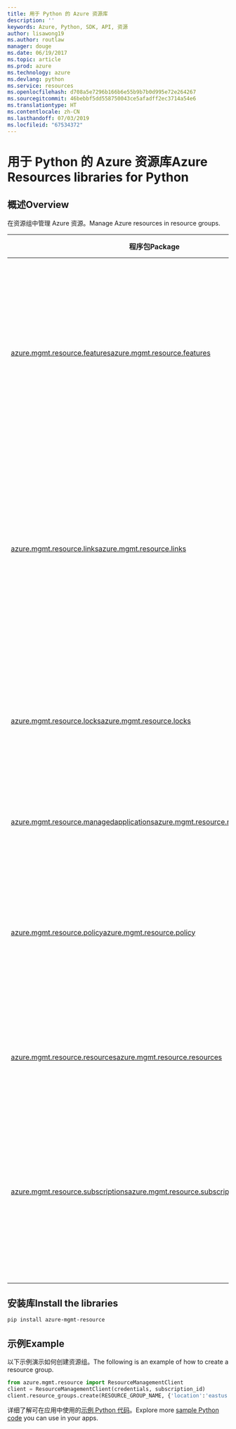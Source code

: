 ```yaml
---
title: 用于 Python 的 Azure 资源库
description: ''
keywords: Azure, Python, SDK, API, 资源
author: lisawong19
ms.author: routlaw
manager: douge
ms.date: 06/19/2017
ms.topic: article
ms.prod: azure
ms.technology: azure
ms.devlang: python
ms.service: resources
ms.openlocfilehash: d708a5e7296b166b6e55b9b7b0d995e72e264267
ms.sourcegitcommit: 46bebbf5dd558750043ce5afadff2ec3714a54e6
ms.translationtype: HT
ms.contentlocale: zh-CN
ms.lasthandoff: 07/03/2019
ms.locfileid: "67534372"
---
```

# <a name="azure-resources-libraries-for-python"></a><span data-ttu-id="752ee-103">用于 Python 的 Azure 资源库</span><span class="sxs-lookup"><span data-stu-id="752ee-103">Azure Resources libraries for Python</span></span> 

## <a name="overview"></a><span data-ttu-id="752ee-104">概述</span><span class="sxs-lookup"><span data-stu-id="752ee-104">Overview</span></span> 
<span data-ttu-id="752ee-105">在资源组中管理 Azure 资源。</span><span class="sxs-lookup"><span data-stu-id="752ee-105">Manage Azure resources in resource groups.</span></span>

| <span data-ttu-id="752ee-106">程序包</span><span class="sxs-lookup"><span data-stu-id="752ee-106">Package</span></span>  |  <span data-ttu-id="752ee-107">说明</span><span class="sxs-lookup"><span data-stu-id="752ee-107">Description</span></span> |
|---|---|
|<span data-ttu-id="752ee-108">[azure.mgmt.resource.features][1]</span><span class="sxs-lookup"><span data-stu-id="752ee-108">[azure.mgmt.resource.features][1]</span></span>|<span data-ttu-id="752ee-109">Azure 功能公开控制 (AFEC) 提供一个机制让资源提供程序控制公开给用户的功能。</span><span class="sxs-lookup"><span data-stu-id="752ee-109">Azure Feature Exposure Control (AFEC) provides a mechanism for the resource providers to control feature exposure to users.</span></span>|
|<span data-ttu-id="752ee-110">[azure.mgmt.resource.links][2]</span><span class="sxs-lookup"><span data-stu-id="752ee-110">[azure.mgmt.resource.links][2]</span></span>|<span data-ttu-id="752ee-111">Azure 资源可以链接在一起，以构成逻辑关系。</span><span class="sxs-lookup"><span data-stu-id="752ee-111">Azure resources can be linked together to form logical relationships.</span></span> <span data-ttu-id="752ee-112">可以在属于不同资源组的资源之间建立链接。</span><span class="sxs-lookup"><span data-stu-id="752ee-112">You can establish links between resources belonging to different resource groups.</span></span>|
|<span data-ttu-id="752ee-113">[azure.mgmt.resource.locks][3]</span><span class="sxs-lookup"><span data-stu-id="752ee-113">[azure.mgmt.resource.locks][3]</span></span>|<span data-ttu-id="752ee-114">可以锁定 Azure 资源，防止组织中的其他用户删除或修改资源。</span><span class="sxs-lookup"><span data-stu-id="752ee-114">Azure resources can be locked to prevent other users in your organization from deleting or modifying resources.</span></span>|
|<span data-ttu-id="752ee-115">[azure.mgmt.resource.managedapplications][4]</span><span class="sxs-lookup"><span data-stu-id="752ee-115">[azure.mgmt.resource.managedapplications][4]</span></span>|<span data-ttu-id="752ee-116">ARM 托管应用程序（设备）。</span><span class="sxs-lookup"><span data-stu-id="752ee-116">ARM managed applications (appliances).</span></span>|
|<span data-ttu-id="752ee-117">[azure.mgmt.resource.policy][5]</span><span class="sxs-lookup"><span data-stu-id="752ee-117">[azure.mgmt.resource.policy][5]</span></span>|<span data-ttu-id="752ee-118">若要管理和控制对资源的访问，可以定义并在某个范围内分配自定义的策略。</span><span class="sxs-lookup"><span data-stu-id="752ee-118">To manage and control access to your resources, you can define customized policies and assign them at a scope.</span></span>|
|<span data-ttu-id="752ee-119">[azure.mgmt.resource.resources][6]</span><span class="sxs-lookup"><span data-stu-id="752ee-119">[azure.mgmt.resource.resources][6]</span></span>| <span data-ttu-id="752ee-120">提供用于处理资源和资源组的操作。</span><span class="sxs-lookup"><span data-stu-id="752ee-120">Provides operations for working with resources and resource groups.</span></span>|
|<span data-ttu-id="752ee-121">[azure.mgmt.resource.subscriptions][7]</span><span class="sxs-lookup"><span data-stu-id="752ee-121">[azure.mgmt.resource.subscriptions][7]</span></span>|<span data-ttu-id="752ee-122">所有资源组和资源都在订阅中。</span><span class="sxs-lookup"><span data-stu-id="752ee-122">All resource groups and resources exist within subscriptions.</span></span> <span data-ttu-id="752ee-123">使用这些操作可以获取有关订阅和租户的信息。</span><span class="sxs-lookup"><span data-stu-id="752ee-123">These operation enable you get information about your subscriptions and tenants.</span></span>|

[1]: /python/api/azure.mgmt.resource.features
[2]: /python/api/azure.mgmt.resource.links
[3]: /python/api/azure.mgmt.resource.locks
[4]: /python/api/azure.mgmt.resource.managedapplications
[5]: /python/api/azure.mgmt.resource.policy
[6]: /python/api/azure.mgmt.resource.resources
[7]: /python/api/azure.mgmt.resource.subscriptions

## <a name="install-the-libraries"></a><span data-ttu-id="752ee-124">安装库</span><span class="sxs-lookup"><span data-stu-id="752ee-124">Install the libraries</span></span> 
```bash
pip install azure-mgmt-resource
```

## <a name="example"></a><span data-ttu-id="752ee-125">示例</span><span class="sxs-lookup"><span data-stu-id="752ee-125">Example</span></span>
<span data-ttu-id="752ee-126">以下示例演示如何创建资源组。</span><span class="sxs-lookup"><span data-stu-id="752ee-126">The following is an example of how to create a resource group.</span></span> 

```python
from azure.mgmt.resource import ResourceManagementClient
client = ResourceManagementClient(credentials, subscription_id)
client.resource_groups.create(RESOURCE_GROUP_NAME, {'location':'eastus'})
```

<span data-ttu-id="752ee-127">详细了解可在应用中使用的[示例 Python 代码](https://azure.microsoft.com/resources/samples/?platform=python)。</span><span class="sxs-lookup"><span data-stu-id="752ee-127">Explore more [sample Python code](https://azure.microsoft.com/resources/samples/?platform=python) you can use in your apps.</span></span> 